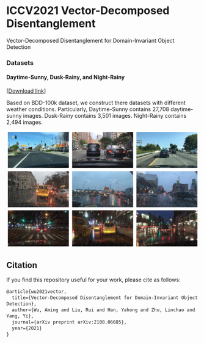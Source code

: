 # ICCV2021 Vector-Decomposed Disentanglement
Vector-Decomposed Disentanglement for Domain-Invariant Object Detection

### Datasets

#### Daytime-Sunny, Dusk-Rainy, and Night-Rainy

[[Download link](https://1drv.ms/u/s!Aj36fTfndfoAgkgoOBNOruhwdPls?e=U6AGWP)]

Based on BDD-100k dataset, we construct there datasets with different weather conditions. Particularly, Daytime-Sunny contains 27,708 daytime-sunny images. Dusk-Rainy contains 3,501 images. Night-Rainy contains 2,494 images.

![shapenet_illuminants](images/aweather.png)

## Citation

If you find this repository useful for your work, please cite as follows:

```
@article{wu2021vector,
  title={Vector-Decomposed Disentanglement for Domain-Invariant Object Detection},
  author={Wu, Aming and Liu, Rui and Han, Yahong and Zhu, Linchao and Yang, Yi},
  journal={arXiv preprint arXiv:2108.06685},
  year={2021}
}

```
